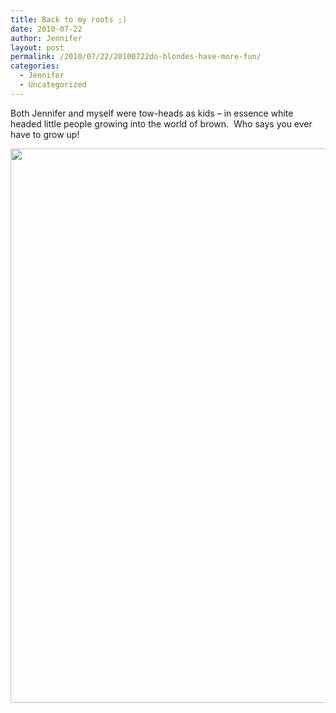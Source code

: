 ```yaml
---
title: Back to my roots ;)
date: 2010-07-22
author: Jennifer
layout: post
permalink: /2010/07/22/20100722do-blondes-have-more-fun/
categories:
  - Jennifer
  - Uncategorized
---
```

Both Jennifer and myself were tow-heads as kids &#8211; in essence white headed little people growing into the world of brown.  Who says you ever have to grow up!

<a rel="attachment wp-att-891" href="http://static.squarespace.com/static/50db6bb3e4b015296cd43789/50dfa5b1e4b0dc6320e0b5ea/50dfa5efe4b0dc6320e0bd29/1356834287595/?format=original"><img title="jen (5)" height="887" alt="" width="590" class="alignnone size-full wp-image-891" src="http://static.squarespace.com/static/50db6bb3e4b015296cd43789/50dfa5b1e4b0dc6320e0b5ea/50dfa5b3e4b0dc6320e0b7f5/1283542651000/?format=original" /></a>
